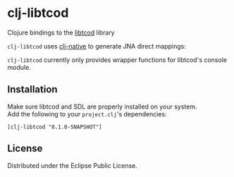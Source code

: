 clj-libtcod
=======

Clojure bindings to the [libtcod] library

[libtcod]: http://doryen.eptalys.net/libtcod/  

`clj-libtcod` uses [clj-native] to generate JNA direct mappings:  

[clj-native]: https://github.com/bagucode/clj-native

`clj-libtcod` currently only provides wrapper functions for libtcod's console module.


Installation
-----------

Make sure libtcod and SDL are properly installed on your system.  
Add the following to your `project.clj`'s dependencies:

	[clj-libtcod "0.1.0-SNAPSHOT"]



License
--------
Distributed under the Eclipse Public License.
